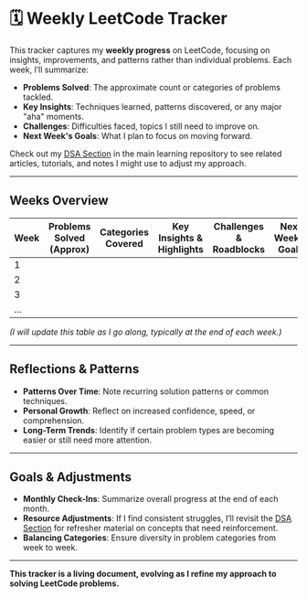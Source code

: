 # 🗓 Weekly LeetCode Tracker

This tracker captures my **weekly progress** on LeetCode, focusing on insights, improvements, and patterns rather than individual problems. Each week, I’ll summarize:

- **Problems Solved**: The approximate count or categories of problems tackled.
- **Key Insights**: Techniques learned, patterns discovered, or any major "aha" moments.
- **Challenges**: Difficulties faced, topics I still need to improve on.
- **Next Week's Goals**: What I plan to focus on moving forward.

Check out my [DSA Section](https://github.com/lucas-codes-stuff/learning?tab=readme-ov-file#data-structures--algorithms-dsa) in the main learning repository to see related articles, tutorials, and notes I might use to adjust my approach.

---

## Weeks Overview

| Week | Problems Solved (Approx) | Categories Covered     | Key Insights & Highlights               | Challenges & Roadblocks              | Next Week's Goals                    |
|------|--------------------------|------------------------|-----------------------------------------|--------------------------------------|---------------------------------------|
| 1    |                          |                        |                                         |                                      |                                       |
| 2    |                          |                        |                                         |                                      |                                       |
| 3    |                          |                        |                                         |                                      |                                       |
| ...  |                          |                        |                                         |                                      |                                       |

*(I will update this table as I go along, typically at the end of each week.)*

---

## Reflections & Patterns

- **Patterns Over Time**: Note recurring solution patterns or common techniques.
- **Personal Growth**: Reflect on increased confidence, speed, or comprehension.
- **Long-Term Trends**: Identify if certain problem types are becoming easier or still need more attention.

---

## Goals & Adjustments

- **Monthly Check-Ins**: Summarize overall progress at the end of each month.
- **Resource Adjustments**: If I find consistent struggles, I’ll revisit the [DSA Section](https://github.com/lucas-codes-stuff/learning?tab=readme-ov-file#data-structures--algorithms-dsa) for refresher material on concepts that need reinforcement.
- **Balancing Categories**: Ensure diversity in problem categories from week to week.

---

**This tracker is a living document, evolving as I refine my approach to solving LeetCode problems.**  
